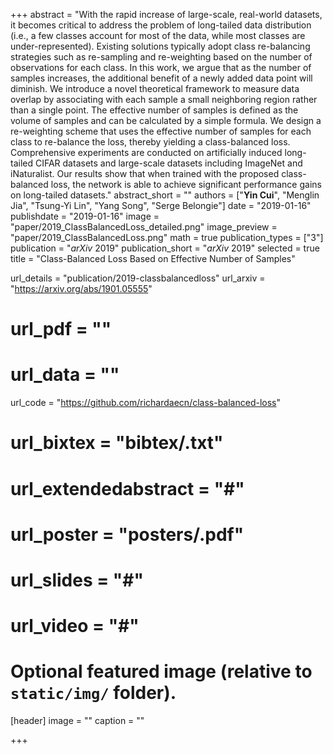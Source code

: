 +++
abstract = "With the rapid increase of large-scale, real-world datasets, it becomes critical to address the problem of long-tailed data distribution (i.e., a few classes account for most of the data, while most classes are under-represented). Existing solutions typically adopt class re-balancing strategies such as re-sampling and re-weighting based on the number of observations for each class. In this work, we argue that as the number of samples increases, the additional benefit of a newly added data point will diminish. We introduce a novel theoretical framework to measure data overlap by associating with each sample a small neighboring region rather than a single point. The effective number of samples is defined as the volume of samples and can be calculated by a simple formula. We design a re-weighting scheme that uses the effective number of samples for each class to re-balance the loss, thereby yielding a class-balanced loss. Comprehensive experiments are conducted on artificially induced long-tailed CIFAR datasets and large-scale datasets including ImageNet and iNaturalist. Our results show that when trained with the proposed class-balanced loss, the network is able to achieve significant performance gains on long-tailed datasets."
abstract_short = ""
authors = ["**Yin Cui**", "Menglin Jia", "Tsung-Yi Lin", "Yang Song", "Serge Belongie"]
date = "2019-01-16"
publishdate = "2019-01-16"
image = "paper/2019_ClassBalancedLoss_detailed.png"
image_preview = "paper/2019_ClassBalancedLoss.png"
math = true
publication_types = ["3"]
publication = "*arXiv* 2019"
publication_short = "*arXiv* 2019"
selected = true
title = "Class-Balanced Loss Based on Effective Number of Samples"

url_details = "publication/2019-classbalancedloss"
url_arxiv = "https://arxiv.org/abs/1901.05555"
# url_pdf = ""
# url_data = ""
url_code = "https://github.com/richardaecn/class-balanced-loss"
# url_bixtex = "bibtex/.txt"
# url_extendedabstract = "#"
# url_poster = "posters/.pdf"
# url_slides = "#"
# url_video = "#"

# Optional featured image (relative to `static/img/` folder).
[header]
image = ""
caption = ""

+++
